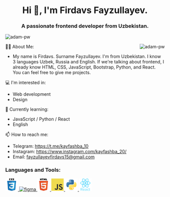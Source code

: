 <h1 align="center">Hi 👋, I'm Firdavs Fayzullayev.</h1>
<h3 align="center">A passionate frontend developer from Uzbekistan.</h3>
<p><img src="https://cdn.dribbble.com/userupload/26483443/file/original-1ab4eb0e3bfcb0f812768ca9e2bc8a5a.gif" alt="adam-pw"/></p>
<p><img align="right" src="https://github.com/Adam-pw/Adam-pw/blob/main/animation_500_kxa883sd.gif" alt="adam-pw"/></p>

🙍‍♂️ About Me:
- My name is Firdavs. Surname Fayzullayev. I'm from Uzbekistan. I know 3 languages Uzbek, Russia and English. If we're talking about frontend, I already know HTML, CSS, JavaScript, Bootstrap, Python, and React. You can feel free to give me projects.

💻 I'm interested in:
- Web development
- Design

🚀 Currently learning:
- JavaScript / Python / React
- English

📫 How to reach me:
- Telegram: https://t.me/kayfashba_10
- Instagram: https://www.instagram.com/kayfashba_20/
- Email: fayzullayevfirdavs15@gmail.com

<h3 align="left">Languages and Tools:</h3>
<p align="left"> <a href="https://www.w3schools.com/css/" target="_blank" rel="noreferrer"> <img src="https://raw.githubusercontent.com/devicons/devicon/master/icons/css3/css3-original-wordmark.svg" alt="css3" width="40" height="40"/> </a> <a href="https://www.figma.com/" target="_blank" rel="noreferrer"> <img src="https://www.vectorlogo.zone/logos/figma/figma-icon.svg" alt="figma" width="40" height="40"/> </a> <a href="https://www.w3.org/html/" target="_blank" rel="noreferrer"> <img src="https://raw.githubusercontent.com/devicons/devicon/master/icons/html5/html5-original-wordmark.svg" alt="html5" width="40" height="40"/> </a> <a href="https://developer.mozilla.org/en-US/docs/Web/JavaScript" target="_blank" rel="noreferrer"> <img src="https://raw.githubusercontent.com/devicons/devicon/master/icons/javascript/javascript-original.svg" alt="javascript" width="40" height="40"/> </a> <a href="https://www.python.org" target="_blank" rel="noreferrer"> <img src="https://raw.githubusercontent.com/devicons/devicon/master/icons/python/python-original.svg" alt="python" width="40" height="40"/> </a> <a href="https://reactjs.org/" target="_blank" rel="noreferrer"> <img src="https://raw.githubusercontent.com/devicons/devicon/master/icons/react/react-original-wordmark.svg" alt="react" width="40" height="40"/> </a></p>
